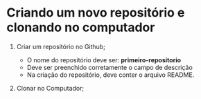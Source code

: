 # Criando um novo repositório e clonando no computador

1. Criar um repositório no Github;
    - O nome do repositório deve ser: **primeiro-repositorio**
    - Deve ser preenchido corretamente o campo de descrição
    - Na criação do repositório, deve conter o arquivo README.
    
2. Clonar no Computador;